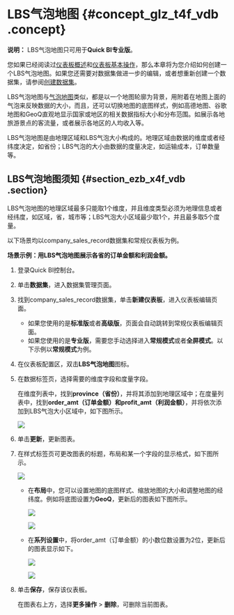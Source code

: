 # LBS气泡地图 {#concept_glz_t4f_vdb .concept}

**说明：** LBS气泡地图只可用于**Quick BI专业版**。

您如果已经阅读过[仪表板概述](cn.zh-CN/快速入门/报表制作/仪表板概述.md#)和[仪表板基本操作](cn.zh-CN/快速入门/报表制作/仪表板基本操作/仪表板基本操作.md#)，那么本章将为您介绍如何创建一个LBS气泡地图。如果您还需要对数据集做进一步的编辑，或者想重新创建一个数据集，请参阅[创建数据集](cn.zh-CN/快速入门/数据建模/管理数据集/创建数据集.md#)。

LBS气泡地图与[气泡地图](cn.zh-CN/快速入门/报表制作/仪表板图表制作/气泡地图.md#)类似，都是以一个地图轮廓为背景，用附着在地图上面的气泡来反映数据的大小，而且，还可以切换地图的底图样式，例如高德地图、谷歌地图和GeoQ直观地显示国家或地区的相关数据指标大小和分布范围。如展示各地旅游景点的客流量，或者展示各地区的人均收入等。

LBS气泡地图是由地理区域和LBS气泡大小构成的。地理区域由数据的维度或者经纬度决定，如省份；LBS气泡的大小由数据的度量决定，如运输成本，订单数量等。

## LBS气泡地图须知 {#section_ezb_x4f_vdb .section}

LBS气泡地图的地理区域最多只能取1个维度，并且维度类型必须为地理信息或者经纬度，如区域，省，城市等；LBS气泡大小区域最少取1个，并且最多取5个度量。

以下场景均以company\_sales\_record数据集和常规仪表板为例。

**场景示例：用LBS气泡地图展示各省的订单金额和利润金额。**

1.  登录Quick BI控制台。
2.  单击**数据集**，进入数据集管理页面。
3.  找到company\_sales\_record数据集，单击**新建仪表板**，进入仪表板编辑页面。
    -   如果您使用的是**标准版**或者**高级版**，页面会自动跳转到常规仪表板编辑页面。
    -   如果您使用的是**专业版**，需要您手动选择进入**常规模式**或者**全屏模式**。以下示例以**常规模式**为例。
4.  在仪表板配置区，双击**LBS气泡地图**图标。
5.  在数据标签页，选择需要的维度字段和度量字段。

    在维度列表中，找到**province（省份）**，并将其添加到地理区域中；在度量列表中，找到**order\_amt（订单金额）**和**profit\_amt（利润金额）**，并将依次添加到LBS气泡大小区域中，如下图所示。

    ![](http://static-aliyun-doc.oss-cn-hangzhou.aliyuncs.com/assets/img/9145/1870_zh-CN.png)

6.  单击**更新**，更新图表。
7.  在样式标签页可更改图表的标题，布局和某一个字段的显示格式，如下图所示。

    ![](http://static-aliyun-doc.oss-cn-hangzhou.aliyuncs.com/assets/img/9145/1871_zh-CN.png)

    -   在**布局**中，您可以设置地图的底图样式、缩放地图的大小和调整地图的经纬度。例如将底图设置为**GeoQ**，更新后的图表如下图所示。

        ![](http://static-aliyun-doc.oss-cn-hangzhou.aliyuncs.com/assets/img/9145/1872_zh-CN.png)

        ![](http://static-aliyun-doc.oss-cn-hangzhou.aliyuncs.com/assets/img/9145/1873_zh-CN.png)

    -   在**系列设置**中，将order\_amt（订单金额）的小数位数设置为2位，更新后的图表显示如下。

        ![](http://static-aliyun-doc.oss-cn-hangzhou.aliyuncs.com/assets/img/9145/1874_zh-CN.png)

        ![](http://static-aliyun-doc.oss-cn-hangzhou.aliyuncs.com/assets/img/9145/1876_zh-CN.png)

8.  单击**保存**，保存该仪表板。

    在图表右上方，选择**更多操作** \> **删除**，可删除当前图表。



